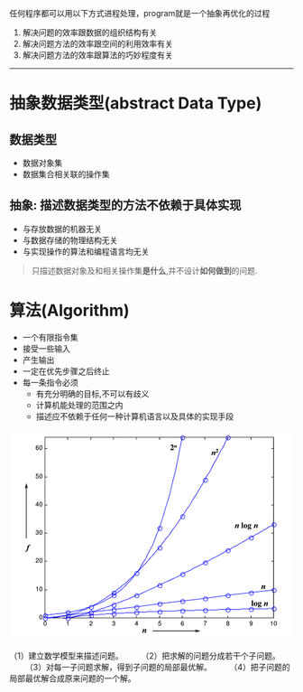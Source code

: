 任何程序都可以用以下方式进程处理，program就是一个抽象再优化的过程

1. 解决问题的效率跟数据的组织结构有关
2. 解决问题方法的效率跟空间的利用效率有关
3. 解决问题方法的效率跟算法的巧妙程度有关

---

# 抽象数据类型(abstract Data Type)

## 数据类型
 - 数据对象集
 - 数据集合相关联的操作集

## 抽象: 描述数据类型的方法不依赖于具体实现
-	与存放数据的机器无关
-	与数据存储的物理结构无关
-	与实现操作的算法和编程语言均无关

> 只描述数据对象及和相关操作集**是什么**,并不设计**如何做到**的问题.

# 算法(Algorithm)

- 一个有限指令集
- 接受一些输入
- 产生输出
- 一定在优先步骤之后终止
- 每一条指令必须
  - 有充分明确的目标,不可以有歧义
  - 计算机能处理的范围之内
  - 描述应不依赖于任何一种计算机语言以及具体的实现手段

![image-20191108163134862](./image-20191108163134862.png)

（1）建立数学模型来描述问题。
  （2）把求解的问题分成若干个子问题。
  （3）对每一子问题求解，得到子问题的局部最优解。
  （4）把子问题的局部最优解合成原来问题的一个解。